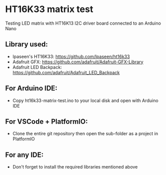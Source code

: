 # HT16K33 matrix test
Testing  LED matrix with HT16K13 I2C driver board connected to an Arduino Nano

## Library used:
* lpaseen's HT16K33: https://github.com/lpaseen/ht16k33
* Adafruit GFX: https://github.com/adafruit/Adafruit-GFX-Library 
* Adafruit LED Backpack: https://github.com/adafruit/Adafruit_LED_Backpack

## For Arduino IDE:
* Copy ht16k33-matrix-test.ino to your local disk and open with Arduino IDE

## For VSCode + PlatformIO:
* Clone the entire git repository then open the sub-folder as a project in PlatformIO

## For any IDE:
* Don't forget to install the required libraries mentioned above
